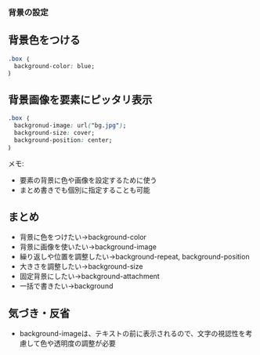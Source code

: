 ### 背景の設定

## 背景色をつける
```css
.box ｛
　background-color: blue;
｝
```

## 背景画像を要素にピッタリ表示
```css
.box ｛
　backgronud-image: url("bg.jpg");
　background-size: cover;
　background-position: center;
｝
```

 メモ:
- 要素の背景に色や画像を設定するために使う
- まとめ書きでも個別に指定することも可能

## まとめ
- 背景に色をつけたい→background-color
- 背景に画像を使いたい→background-image
- 繰り返しや位置を調整したい→background-repeat, background-position
- 大きさを調整したい→background-size
- 固定背景にしたい→background-attachment
- 一括で書きたい→background


## 気づき・反省
- background-imageは、テキストの前に表示されるので、文字の視認性を考慮して色や透明度の調整が必要
